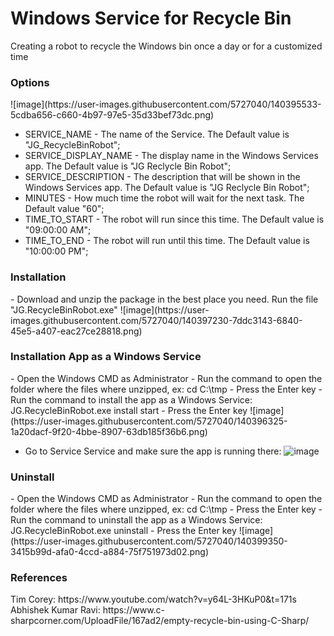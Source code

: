 # Windows Service for Recycle Bin
Creating a robot to recycle the Windows bin once a day or for a customized time

<h3>Options</h3>
![image](https://user-images.githubusercontent.com/5727040/140395533-5cdba656-c660-4b97-97e5-35d33bef73dc.png)

- SERVICE_NAME - The name of the Service. The Default value is "JG_RecycleBinRobot";
- SERVICE_DISPLAY_NAME - The display name in the Windows Services app. The Default value is "JG Reclycle Bin Robot";
- SERVICE_DESCRIPTION - The description that will be shown in the Windows Services app. The Default value is "JG Reclycle Bin Robot";
- MINUTES - How much time the robot will wait for the next task. The Default value "60";
- TIME_TO_START - The robot will run since this time. The Default value is "09:00:00 AM";
- TIME_TO_END - The robot will run until this time. The Default value is "10:00:00 PM";


<h3>Installation</h3>
- Download and unzip the package in the best place you need. Run the file "JG.RecycleBinRobot.exe"
![image](https://user-images.githubusercontent.com/5727040/140397230-7ddc3143-6840-45e5-a407-eac27ce28818.png)


<h3>Installation App as a Windows Service</h3>
- Open the Windows CMD as Administrator
- Run the command to open the folder where the files where unzipped, ex: cd C:\tmp 
- Press the Enter key
- Run the command to install the app as a Windows Service: JG.RecycleBinRobot.exe install start
- Press the Enter key
![image](https://user-images.githubusercontent.com/5727040/140396325-1a20dacf-9f20-4bbe-8907-63db185f36b6.png)

- Go to Service Service and make sure the app is running there:
![image](https://user-images.githubusercontent.com/5727040/140398716-7d61b74f-3f09-45ea-b9aa-7265fafa38c8.png)


<h3>Uninstall</h3>
- Open the Windows CMD as Administrator
- Run the command to open the folder where the files where unzipped, ex: cd C:\tmp 
- Press the Enter key
- Run the command to uninstall the app as a Windows Service: JG.RecycleBinRobot.exe uninstall
- Press the Enter key
![image](https://user-images.githubusercontent.com/5727040/140399350-3415b99d-afa0-4ccd-a884-75f751973d02.png)


<h3>References</h3>
Tim Corey: https://www.youtube.com/watch?v=y64L-3HKuP0&t=171s
Abhishek Kumar Ravi: https://www.c-sharpcorner.com/UploadFile/167ad2/empty-recycle-bin-using-C-Sharp/
